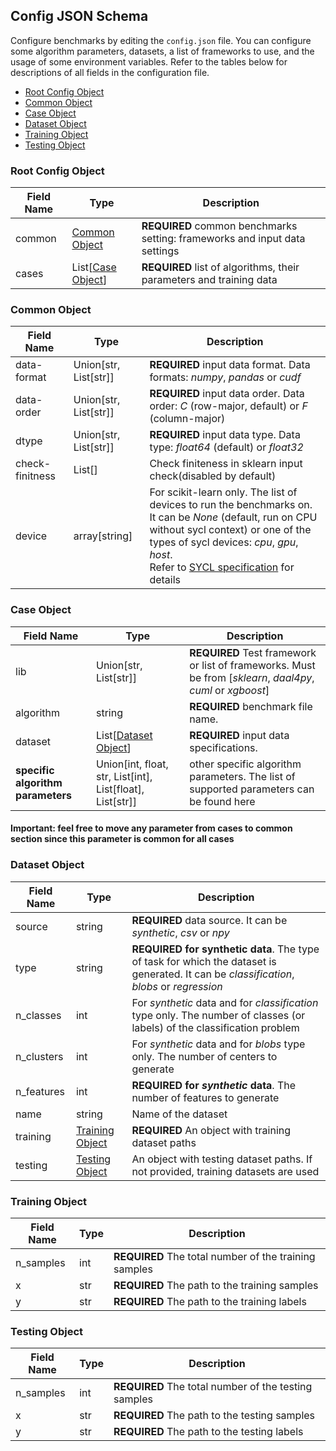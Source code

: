 ## Config JSON Schema

Configure benchmarks by editing the `config.json` file.
You can configure some algorithm parameters, datasets, a list of frameworks to use, and the usage of some environment variables.
Refer to the tables below for descriptions of all fields in the configuration file.

- [Root Config Object](#root-config-object)
- [Common Object](#common-object)
- [Case Object](#case-object)
- [Dataset Object](#dataset-object)
- [Training Object](#training-object)
- [Testing Object](#testing-object)

### Root Config Object
| Field Name  | Type | Description |
| ----- | ---- |------------ |
|common| [Common Object](#common-object)| **REQUIRED** common benchmarks setting: frameworks and input data settings |
|cases| List[[Case Object](#case-object)] | **REQUIRED**  list of algorithms, their parameters and training data |

### Common Object

| Field Name  | Type | Description |
| ----- | ---- |------------ |
|data-format| Union[str, List[str]] | **REQUIRED** input data format. Data formats: *numpy*, *pandas* or *cudf* |
|data-order| Union[str, List[str]] | **REQUIRED**  input data order. Data order: *C* (row-major, default) or *F* (column-major) |
|dtype| Union[str, List[str]] | **REQUIRED**  input data type. Data type: *float64* (default) or *float32* |
|check-finitness| List[] | Check finiteness in sklearn input check(disabled by default) |
|device| array[string] | For scikit-learn only. The list of devices to run the benchmarks on.<br/>It can be *None* (default, run on CPU without sycl context) or one of the types of sycl devices: *cpu*, *gpu*, *host*.<br/>Refer to [SYCL specification](https://www.khronos.org/files/sycl/sycl-2020-reference-guide.pdf) for details|

### Case Object

| Field Name  | Type | Description |
| ----- | ---- |------------ |
|lib| Union[str, List[str]] | **REQUIRED** Test framework or list of frameworks. Must be from [*sklearn*, *daal4py*, *cuml* or *xgboost*] |
|algorithm| string | **REQUIRED** benchmark file name. |
|dataset| List[[Dataset Object](#dataset-object)] | **REQUIRED**  input data specifications. |
|**specific algorithm parameters**| Union[int, float, str, List[int], List[float], List[str]] | other specific algorithm parameters. The list of supported parameters can be found here |

#### **Important:** feel free to move any parameter from **cases** to **common** section since this parameter is common for all cases

### Dataset Object

| Field Name  | Type | Description |
| ----- | ---- |------------ |
|source| string | **REQUIRED** data source. It can be *synthetic*, *csv* or *npy* |
|type| string | **REQUIRED for synthetic data**. The type of task for which the dataset is generated. It can be *classification*, *blobs* or *regression* |
|n_classes| int | For *synthetic* data and for *classification* type only. The number of classes (or labels) of the classification problem |
|n_clusters| int | For *synthetic* data and for *blobs* type only. The number of centers to generate |
|n_features| int | **REQUIRED for *synthetic* data**. The number of features to generate |
|name| string | Name of the dataset |
|training| [Training Object](#training-object) | **REQUIRED** An object with training dataset paths |
|testing| [Testing Object](#testing-object) | An object with testing dataset paths. If not provided, training datasets are used |

### Training Object

| Field Name  | Type | Description |
| ----- | ---- |------------ |
| n_samples | int | **REQUIRED** The total number of the training samples |
| x | str | **REQUIRED** The path to the training samples |
| y | str | **REQUIRED** The path to the training labels |

### Testing Object

| Field Name  | Type | Description |
| ----- | ---- |------------ |
| n_samples | int | **REQUIRED** The total number of the testing samples |
| x | str | **REQUIRED** The path to the testing samples |
| y | str | **REQUIRED** The path to the testing labels |
